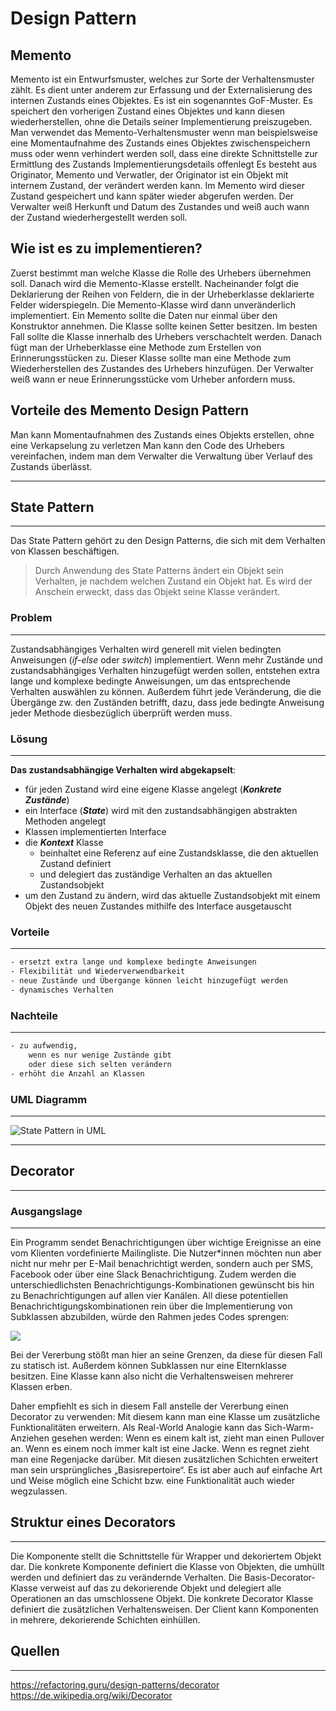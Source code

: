 # Design Pattern
## Memento

Memento ist ein Entwurfsmuster, welches zur Sorte der Verhaltensmuster zählt. Es dient unter anderem zur Erfassung und der Externalisierung des internen Zustands eines Objektes. Es ist ein sogenanntes GoF-Muster. Es speichert den vorherigen Zustand eines Objektes und kann diesen wiederherstellen, ohne die Details seiner Implementierung preiszugeben.
Man verwendet das Memento-Verhaltensmuster wenn man beispielsweise eine Momentaufnahme des Zustands eines Objektes zwischenspeichern muss oder wenn verhindert werden soll, dass eine direkte Schnittstelle zur Ermittlung des Zustands Implementierungsdetails offenlegt
Es besteht aus Originator, Memento und Verwatler, der Originator ist ein Objekt mit internem Zustand, der verändert werden kann. Im Memento wird dieser Zustand gespeichert und kann später wieder abgerufen werden. Der Verwalter weiß Herkunft und Datum des Zustandes und weiß auch wann der Zustand wiederhergestellt werden soll. 

## Wie ist es zu implementieren?

Zuerst bestimmt man welche Klasse die Rolle des Urhebers übernehmen soll. 
Danach wird die Memento-Klasse erstellt. Nacheinander folgt die Deklarierung der Reihen von Feldern, die in der Urheberklasse deklarierte Felder widerspiegeln.
Die Memento-Klasse wird dann unveränderlich implementiert. Ein Memento sollte die Daten nur einmal über den Konstruktor annehmen. Die Klasse sollte keinen Setter besitzen.
Im besten Fall sollte die Klasse innerhalb des Urhebers verschachtelt werden. Danach fügt man der Urheberklasse eine Methode zum Erstellen von Erinnerungsstücken zu.
Dieser Klasse sollte man eine Methode zum Wiederherstellen des Zustandes des Urhebers hinzufügen.
Der Verwalter weiß wann er neue Erinnerungsstücke vom Urheber anfordern muss.

## Vorteile des Memento Design Pattern

Man kann Momentaufnahmen des Zustands eines Objekts erstellen, ohne eine Verkapselung zu verletzen
Man kann den Code des Urhebers vereinfachen, indem man dem Verwalter die Verwaltung über Verlauf des Zustands überlässt.

---
## State Pattern
---
Das State Pattern gehört zu den Design Patterns, die sich mit dem Verhalten von Klassen beschäftigen. 
>Durch Anwendung des State Patterns ändert ein Objekt sein Verhalten, je nachdem welchen Zustand ein Objekt hat.
Es wird der Anschein erweckt, dass das Objekt seine Klasse verändert.

### Problem
---
Zustandsabhängiges Verhalten wird generell mit vielen bedingten Anweisungen (*if-else* oder *switch*) implementiert. 
Wenn mehr Zustände und zustandsabhängiges Verhalten hinzugefügt werden sollen, entstehen extra lange und komplexe bedingte Anweisungen, um das entsprechende Verhalten auswählen zu können.
Außerdem führt jede Veränderung, die die Übergänge zw. den Zuständen betrifft, dazu, dass jede bedingte Anweisung jeder Methode diesbezüglich überprüft werden muss.

### Lösung
---
**Das zustandsabhängige Verhalten wird abgekapselt**: 
- für jeden Zustand wird eine eigene Klasse angelegt (***Konkrete Zustände***)
- ein Interface (***State***) wird mit den zustandsabhängigen abstrakten Methoden angelegt
- Klassen implementierten Interface 
- die ***Kontext*** Klasse 
    - beinhaltet eine Referenz auf eine Zustandsklasse, die den aktuellen Zustand definiert
    - und delegiert das zuständige Verhalten an das aktuellen Zustandsobjekt
- um den Zustand zu ändern, wird das aktuelle Zustandsobjekt mit einem Objekt des neuen Zustandes mithilfe des Interface ausgetauscht

### Vorteile
---
```sh
- ersetzt extra lange und komplexe bedingte Anweisungen
- Flexibilität und Wiederverwendbarkeit
- neue Zustände und Übergange können leicht hinzugefügt werden
- dynamisches Verhalten
```

### Nachteile
---
```sh
- zu aufwendig, 
    wenn es nur wenige Zustände gibt 
    oder diese sich selten verändern
- erhöht die Anzahl an Klassen
```

### UML Diagramm
---
![State Pattern in UML](https://upload.wikimedia.org/wikipedia/commons/9/90/State_Design_Pattern_UML_Class_Diagram.png "State Pattern in UML")

---
## Decorator
---
### Ausgangslage
---
Ein Programm sendet Benachrichtigungen über wichtige Ereignisse an eine vom Klienten vordefinierte Mailingliste. 
Die Nutzer*innen möchten nun aber nicht nur mehr per E-Mail benachrichtigt werden, sondern auch per SMS, Facebook oder 
über eine Slack Benachrichtigung. Zudem werden die unterschiedlichsten Benachrichtigungs-Kombinationen gewünscht bis hin
zu Benachrichtigungen auf allen vier Kanälen. All diese potentiellen Benachrichtigungskombinationen rein über die 
Implementierung von Subklassen abzubilden, würde den Rahmen jedes Codes sprengen:

![](https://refactoring.guru/images/patterns/diagrams/decorator/problem3.png?id=f3b3e7a107d870871f2c)

Bei der Vererbung stößt man hier an seine Grenzen, da diese für diesen Fall zu statisch ist. Außerdem können Subklassen 
nur eine Elternklasse besitzen. Eine Klasse kann also nicht die Verhaltensweisen mehrerer Klassen erben.

Daher empfiehlt es sich in diesem Fall anstelle der Vererbung einen Decorator zu verwenden: Mit diesem kann man 
eine Klasse um zusätzliche Funktionalitäten erweitern. Als Real-World Analogie kann das Sich-Warm-Anziehen gesehen 
werden: Wenn es einem kalt ist, zieht man einen Pullover an. Wenn es einem noch immer kalt ist eine Jacke. Wenn es 
regnet zieht man eine Regenjacke darüber. Mit diesen zusätzlichen Schichten erweitert man sein ursprüngliches 
„Basisrepertoire“. Es ist aber auch auf einfache Art und Weise möglich eine Schicht bzw. eine Funktionalität auch 
wieder wegzulassen.

## Struktur eines Decorators
---
Die Komponente stellt die Schnittstelle für Wrapper und dekoriertem Objekt dar. Die konkrete Komponente definiert 
die Klasse von Objekten, die umhüllt werden und definiert das zu verändernde Verhalten. Die Basis-Decorator-Klasse 
verweist auf das zu dekorierende Objekt und delegiert alle Operationen an das umschlossene Objekt. Die konkrete 
Decorator Klasse definiert die zusätzlichen Verhaltensweisen. Der Client kann Komponenten in mehrere, dekorierende 
Schichten einhüllen.

## Quellen
---
https://refactoring.guru/design-patterns/decorator
https://de.wikipedia.org/wiki/Decorator

